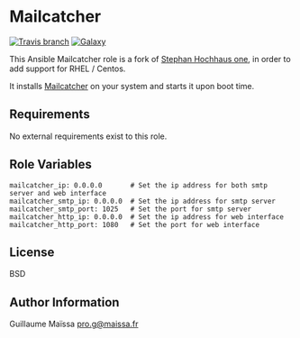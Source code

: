 Mailcatcher
========
[![Travis branch](https://img.shields.io/travis/GMaissa/ansible-role-mailcatcher/master.svg)](https://travis-ci.org/GMaissa/ansible-role-mailcatcher)
[![Galaxy](http://img.shields.io/badge/galaxy-GMaissa.mailcatcher-blue.svg?style=flat)](https://galaxy.ansible.com/list#/roles/3686)

This Ansible Mailcatcher role is a fork of [Stephan Hochhaus one](https://github.com/yauh/role-mailcatcher), in order to add support for RHEL / Centos.

It installs [Mailcatcher](http://mailcatcher.me) on your system and starts it upon boot time.

Requirements
------------

No external requirements exist to this role.

Role Variables
--------------

    mailcatcher_ip: 0.0.0.0       # Set the ip address for both smtp server and web interface
    mailcatcher_smtp_ip: 0.0.0.0  # Set the ip address for smtp server
    mailcatcher_smtp_port: 1025   # Set the port for smtp server
    mailcatcher_http_ip: 0.0.0.0  # Set the ip address for web interface
    mailcatcher_http_port: 1080   # Set the port for web interface


License
-------

BSD

Author Information
------------------

Guillaume Maïssa <pro.g@maissa.fr>
